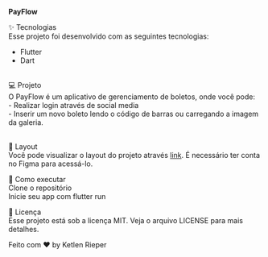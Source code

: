 <b>PayFlow</b>

✨ Tecnologias<br>
Esse projeto foi desenvolvido com as seguintes tecnologias:
<ul>
  <li>Flutter</li>
  <li>Dart</li>
</ul>
<br>
💻 Projeto<br>
O PayFlow é um aplicativo de gerenciamento de boletos, onde você pode: <br>
 - Realizar login através de social media <br>
 - Inserir um novo boleto lendo o código de barras ou carregando a imagem da galeria.<br><br>

🔖 Layout<br>
Você pode visualizar o layout do projeto através <a href="https://www.figma.com/file/kLK7FYnWKMoN68sQXcSniu/PayFlow">link</a>. É necessário ter conta no Figma para acessá-lo.<br>

🚀 Como executar<br>
Clone o repositório<br>
Inicie seu app com flutter run<br>

📄 Licença <br>
Esse projeto está sob a licença MIT. Veja o arquivo LICENSE para mais detalhes. <br>

Feito com ♥ by Ketlen Rieper
